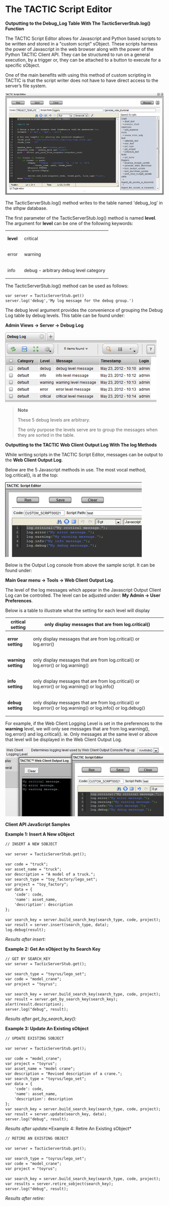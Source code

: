 # The TACTIC Script Editor

**Outputting to the Debug\_Log Table With The TacticServerStub.log() Function**

The TACTIC Script Editor allows for Javascript and Python based scripts
to be written and stored in a "custom script" sObject. These scripts
harness the power of Javascript in the web browser along with the power
of the Python TACTIC Client API. They can be structured to run on a
general execution, by a trigger or, they can be attached to a button to
execute for a specific sObject.

One of the main benefits with using this method of custom scripting in
TACTIC is that the script writer does not have to have direct access to
the server’s file system.

![image](media/script-editor_full-view.png)

The TacticServerStub.log() method writes to the table named 'debug\_log'
in the sthpw database.

The first parameter of the TacticServerStub.log() method is named
**level**. The argument for **level** can be one of the following keywords:

<table>
<colgroup>
<col width="16%" />
<col width="83%" />
</colgroup>
<tbody>
<tr class="odd">
<td><p><strong>level</strong></p></td>
<td><p>critical</p></td>
</tr>
<tr class="even">
<td><p>error</p></td>
<td><p>warning</p></td>
</tr>
<tr class="odd">
<td><p>info</p></td>
<td><p>debug - arbitrary debug level category</p></td>
</tr>
</tbody>
</table>

The TacticServerStub.log() method can be used as follows:

    var server = TacticServerStub.get()
    server.log('debug','My log message for the debug group.')

The debug level argument provides the convenience of grouping the Debug
Log table by debug levels. This table can be found under:

**Admin Views → Server → Debug Log**

![image](media/debug_log.png)

> **Note**
>
> These 5 debug levels are arbitrary.
>
> The only purpose the levels serve are to group the messages when they
> are sorted in the table.

**Outputting to the TACTIC Web Client Output Log With The log Methods**

While writing scripts in the TACTIC Script Editor, messages can be
output to the **Web Client Output Log**.

Below are the 5 Javascript methods in use. The most vocal method,
log.critical(), is at the top:

![image](media/script_editor_log_messages.png)

Below is the Output Log console from above the sample script. It can be
found under:

**Main Gear menu → Tools → Web Client Output Log**.

The level of the log messages which appear in the Javascript Output
Client Log can be controlled. The level can be adjusted under: **My Admin
→ User Preferences**.

Below is a table to illustrate what the setting for each level will
display

<table>
<colgroup>
<col width="16%" />
<col width="83%" />
</colgroup>
<thead>
<tr class="header">
<th><strong>critical setting</strong></th>
<th>only display messages that are from log.critical()</th>
</tr>
</thead>
<tbody>
<tr class="odd">
<td><p><strong>error setting</strong></p></td>
<td><p>only display messages that are from log.critical() or log.error()</p></td>
</tr>
<tr class="even">
<td><p><strong>warning setting</strong></p></td>
<td><p>only display messages that are from log.critical() or log.error() or log.warning()</p></td>
</tr>
<tr class="odd">
<td><p><strong>info setting</strong></p></td>
<td><p>only display messages that are from log.critical() or log.error() or log.warning() or log.info()</p></td>
</tr>
<tr class="even">
<td><p><strong>debug setting</strong></p></td>
<td><p>only display messages that are from log.critical() or log.error() or log.warning() or log.info() or log.debug()</p></td>
</tr>
</tbody>
</table>

For example, if the Web Client Logging Level is set in the preferences
to the **warning** level, we will only see messages that are from
log.warning(), log.error() and log.critical(). ie. Only messages at the
same level or above that level will be displayed in the Web Client
Output Log.

![image](media/warning_level_example.png)

**Client API JavaScript Samples**

**Example 1: Insert A New sObject**

    // INSERT A NEW SOBJECT

    var server = TacticServerStub.get();

    var code = "truck";
    var asset_name = "truck";
    var description = "A model of a truck.";
    var search_type = "toy_factory/lego_set";
    var project = "toy_factory";
    var data = {
        'code': code,
        'name': asset_name,
        'description': description
    };

    var search_key = server.build_search_key(search_type, code, project);
    var result = server.insert(search_type, data);
    log.debug(result);

*Results after insert:*

**Example 2: Get An sObject by Its Search Key**

    // GET BY SEARCH_KEY
    var server = TacticServerStub.get();

    var search_type = "toyrus/lego_set";
    var code = "model_crane";
    var project = "toyrus";

    var search_key = server.build_search_key(search_type, code, project);
    var result = server.get_by_search_key(search_key);
    alert(result.description);
    server.log("debug", result);

*Results after get\_by\_search\_key():*

**Example 3: Update An Existing sObject**

    // UPDATE EXISTING SOBJECT

    var server = TacticServerStub.get();

    var code = "model_crane";
    var project = "toyrus";
    var asset_name = "model crane";
    var description = "Revised description of a crane.";
    var search_type = "toyrus/lego_set";
    var data = {
        'code': code,
        'name': asset_name,
        'description': description
    };
    var search_key = server.build_search_key(search_type, code, project);
    var result = server.update(search_key, data);
    server.log("debug", result);

*Results after update:*\*Example 4: Retire An Existing sObject\*

    // RETIRE AN EXISTING OBJECT

    var server = TacticServerStub.get();

    var search_type = "toyrus/lego_set";
    var code = "model_crane";
    var project = "toyrus";

    var search_key = server.build_search_key(search_type, code, project);
    var results = server.retire_sobject(search_key);
    server.log("debug", result);

*Results after retire:*
